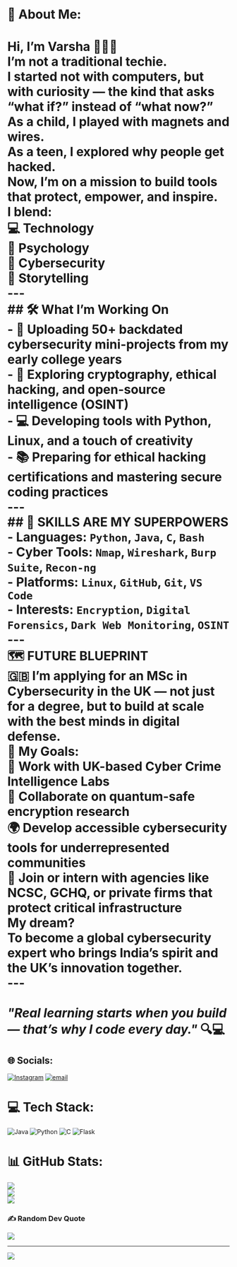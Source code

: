 # 💫 About Me:
# Hi, I’m Varsha 👩🏻‍💻<br>I’m not a traditional techie.<br>I started not with computers, but with curiosity — the kind that asks “what if?” instead of “what now?”<br>As a child, I played with magnets and wires.<br>As a teen, I explored why people get hacked.<br>Now, I’m on a mission to build tools that protect, empower, and inspire.<br>I blend:<br>💻 Technology<br>🧠 Psychology<br>🔐 Cybersecurity<br>🎨 Storytelling<br>---<br>## 🛠 What I’m Working On<br>- 🚀 Uploading 50+ backdated cybersecurity mini-projects from my early college years  <br>- 🔐 Exploring cryptography, ethical hacking, and open-source intelligence (OSINT)  <br>- 💻 Developing tools with Python, Linux, and a touch of creativity  <br>- 📚 Preparing for ethical hacking certifications and mastering secure coding practices<br>---<br>## 🧠 SKILLS ARE MY SUPERPOWERS<br>- Languages: `Python`, `Java`, `C`, `Bash`<br>- Cyber Tools: `Nmap`, `Wireshark`, `Burp Suite`, `Recon-ng`<br>- Platforms: `Linux`, `GitHub`, `Git`, `VS Code`<br>- Interests: `Encryption`, `Digital Forensics`, `Dark Web Monitoring`, `OSINT`<br>---<br>🗺️ FUTURE BLUEPRINT<br>🇬🇧 I’m applying for an MSc in Cybersecurity in the UK — not just for a degree, but to build at scale with the best minds in digital defense.<br>🎯 My Goals:<br>🔐 Work with UK-based Cyber Crime Intelligence Labs<br>🧪 Collaborate on quantum-safe encryption research<br>🌍 Develop accessible cybersecurity tools for underrepresented communities<br>💼 Join or intern with agencies like NCSC, GCHQ, or private firms that protect critical infrastructure<br>My dream?<br>To become a global cybersecurity expert who brings India’s spirit and the UK’s innovation together.<br>---<br><br>_"Real learning starts when you build — that’s why I code every day."_ 🔍💻<br>


## 🌐 Socials:
[![Instagram](https://img.shields.io/badge/Instagram-%23E4405F.svg?logo=Instagram&logoColor=white)](https://instagram.com/__varsha__dhamodharan__) [![email](https://img.shields.io/badge/Email-D14836?logo=gmail&logoColor=white)](mailto:VARSHASDAMODHARAN@GMAIL.COM) 

# 💻 Tech Stack:
![Java](https://img.shields.io/badge/java-%23ED8B00.svg?style=for-the-badge&logo=openjdk&logoColor=white) ![Python](https://img.shields.io/badge/python-3670A0?style=for-the-badge&logo=python&logoColor=ffdd54) ![C](https://img.shields.io/badge/c-%2300599C.svg?style=for-the-badge&logo=c&logoColor=white) ![Flask](https://img.shields.io/badge/flask-%23000.svg?style=for-the-badge&logo=flask&logoColor=white)
# 📊 GitHub Stats:
![](https://github-readme-stats.vercel.app/api?username=VarshaDamodharan-cyber&theme=dark&hide_border=false&include_all_commits=false&count_private=false)<br/>
![](https://nirzak-streak-stats.vercel.app/?user=VarshaDamodharan-cyber&theme=dark&hide_border=false)<br/>
![](https://github-readme-stats.vercel.app/api/top-langs/?username=VarshaDamodharan-cyber&theme=dark&hide_border=false&include_all_commits=false&count_private=false&layout=compact)

### ✍️ Random Dev Quote
![](https://quotes-github-readme.vercel.app/api?type=horizontal&theme=radical)

---
[![](https://visitcount.itsvg.in/api?id=VarshaDamodharan-cyber&icon=0&color=0)](https://visitcount.itsvg.in)

<!-- Proudly created with GPRM ( https://gprm.itsvg.in ) -->
